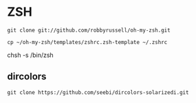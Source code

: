 # ZSH

`git clone git://github.com/robbyrussell/oh-my-zsh.git`

`cp ~/oh-my-zsh/templates/zshrc.zsh-template ~/.zshrc`

chsh -s /bin/zsh

## dircolors

`git clone https://github.com/seebi/dircolors-solarizedi.git`


